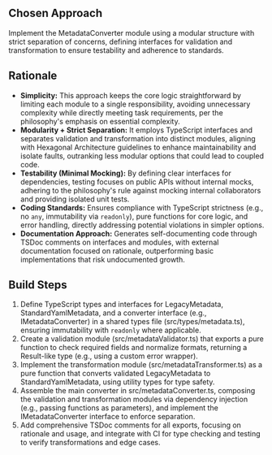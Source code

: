 ## Chosen Approach
Implement the MetadataConverter module using a modular structure with strict separation of concerns, defining interfaces for validation and transformation to ensure testability and adherence to standards.

## Rationale
- **Simplicity:** This approach keeps the core logic straightforward by limiting each module to a single responsibility, avoiding unnecessary complexity while directly meeting task requirements, per the philosophy's emphasis on essential complexity.
- **Modularity + Strict Separation:** It employs TypeScript interfaces and separates validation and transformation into distinct modules, aligning with Hexagonal Architecture guidelines to enhance maintainability and isolate faults, outranking less modular options that could lead to coupled code.
- **Testability (Minimal Mocking):** By defining clear interfaces for dependencies, testing focuses on public APIs without internal mocks, adhering to the philosophy's rule against mocking internal collaborators and providing isolated unit tests.
- **Coding Standards:** Ensures compliance with TypeScript strictness (e.g., no `any`, immutability via `readonly`), pure functions for core logic, and error handling, directly addressing potential violations in simpler options.
- **Documentation Approach:** Generates self-documenting code through TSDoc comments on interfaces and modules, with external documentation focused on rationale, outperforming basic implementations that risk undocumented growth.

## Build Steps
1. Define TypeScript types and interfaces for LegacyMetadata, StandardYamlMetadata, and a converter interface (e.g., IMetadataConverter) in a shared types file (src/types/metadata.ts), ensuring immutability with `readonly` where applicable.
2. Create a validation module (src/metadataValidator.ts) that exports a pure function to check required fields and normalize formats, returning a Result-like type (e.g., using a custom error wrapper).
3. Implement the transformation module (src/metadataTransformer.ts) as a pure function that converts validated LegacyMetadata to StandardYamlMetadata, using utility types for type safety.
4. Assemble the main converter in src/metadataConverter.ts, composing the validation and transformation modules via dependency injection (e.g., passing functions as parameters), and implement the IMetadataConverter interface to enforce separation.
5. Add comprehensive TSDoc comments for all exports, focusing on rationale and usage, and integrate with CI for type checking and testing to verify transformations and edge cases.
